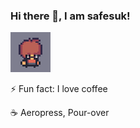 ### Hi there 👋, I am safesuk!

<img src="assets/safesuk.gif" style="height: 64px; width:64px;image-rendering: pixelated;"/>


⚡ Fun fact: I love coffee

☕️ Aeropress, Pour-over

<!--
**b5710546232/b5710546232** is a ✨ _special_ ✨ repository because its `README.md` (this file) appears on your GitHub profile.

Here are some ideas to get you started:
- 🔭 I’m currently working on ...
- 🌱 I’m currently learning ...
- 👯 I’m looking to collaborate on ...
- 🤔 I’m looking for help with ...
- 💬 Ask me about ...
- 📫 How to reach me: ...
- 😄 Pronouns: ...
- ⚡ Fun fact: ...
-->
